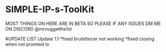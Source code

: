 # SIMPLE-IP-s-ToolKit
MOST THINGS ON HERE ARE IN BETA SO PLEASE IF ANY ISSUES DM ME ON DISCORD @mrnuggetthe1st

#UPDATE LIST
Update 1.1
*fixed bruteforcer not working
*fixed closing when not promted to
